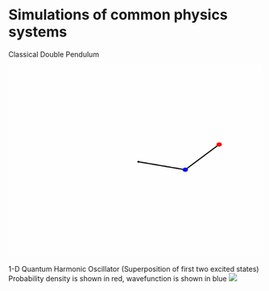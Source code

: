 # Simulations of common physics systems

Classical Double Pendulum

![](simulations/double_pendulum/double_pendulum.gif)


1-D Quantum Harmonic Oscillator (Superposition of first two excited states)
Probability density is shown in red, wavefunction is shown in blue
![](simulations/qho/qho.gif)
